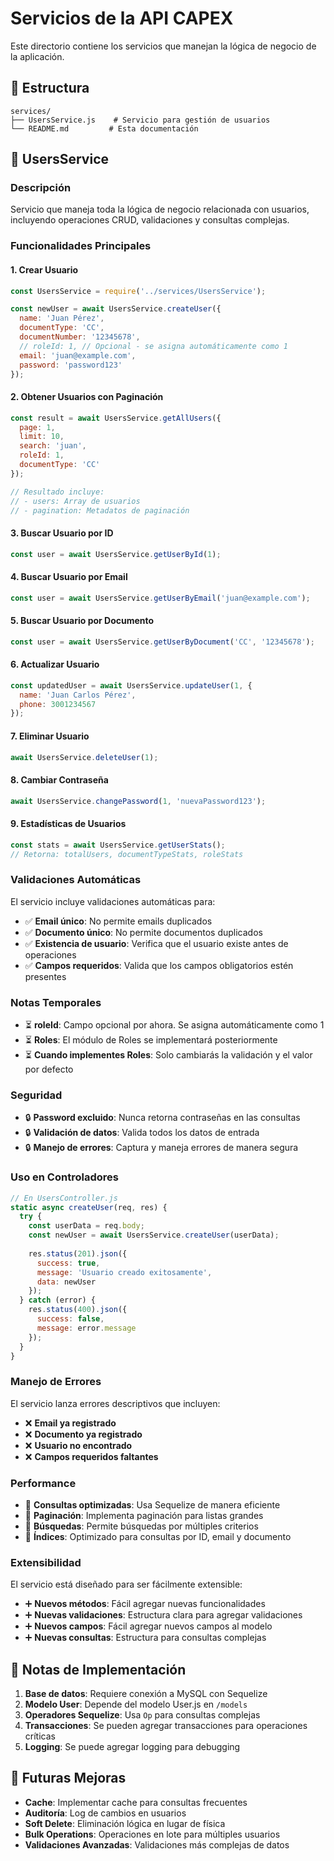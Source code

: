 # Servicios de la API CAPEX

Este directorio contiene los servicios que manejan la lógica de negocio de la aplicación.

## 📁 Estructura

```
services/
├── UsersService.js    # Servicio para gestión de usuarios
└── README.md         # Esta documentación
```

## 🔧 UsersService

### **Descripción**
Servicio que maneja toda la lógica de negocio relacionada con usuarios, incluyendo operaciones CRUD, validaciones y consultas complejas.

### **Funcionalidades Principales**

#### **1. Crear Usuario**
```javascript
const UsersService = require('../services/UsersService');

const newUser = await UsersService.createUser({
  name: 'Juan Pérez',
  documentType: 'CC',
  documentNumber: '12345678',
  // roleId: 1, // Opcional - se asigna automáticamente como 1
  email: 'juan@example.com',
  password: 'password123'
});
```

#### **2. Obtener Usuarios con Paginación**
```javascript
const result = await UsersService.getAllUsers({
  page: 1,
  limit: 10,
  search: 'juan',
  roleId: 1,
  documentType: 'CC'
});

// Resultado incluye:
// - users: Array de usuarios
// - pagination: Metadatos de paginación
```

#### **3. Buscar Usuario por ID**
```javascript
const user = await UsersService.getUserById(1);
```

#### **4. Buscar Usuario por Email**
```javascript
const user = await UsersService.getUserByEmail('juan@example.com');
```

#### **5. Buscar Usuario por Documento**
```javascript
const user = await UsersService.getUserByDocument('CC', '12345678');
```

#### **6. Actualizar Usuario**
```javascript
const updatedUser = await UsersService.updateUser(1, {
  name: 'Juan Carlos Pérez',
  phone: 3001234567
});
```

#### **7. Eliminar Usuario**
```javascript
await UsersService.deleteUser(1);
```

#### **8. Cambiar Contraseña**
```javascript
await UsersService.changePassword(1, 'nuevaPassword123');
```

#### **9. Estadísticas de Usuarios**
```javascript
const stats = await UsersService.getUserStats();
// Retorna: totalUsers, documentTypeStats, roleStats
```

### **Validaciones Automáticas**

El servicio incluye validaciones automáticas para:

- ✅ **Email único**: No permite emails duplicados
- ✅ **Documento único**: No permite documentos duplicados
- ✅ **Existencia de usuario**: Verifica que el usuario existe antes de operaciones
- ✅ **Campos requeridos**: Valida que los campos obligatorios estén presentes

### **Notas Temporales**

- ⏳ **roleId**: Campo opcional por ahora. Se asigna automáticamente como 1
- ⏳ **Roles**: El módulo de Roles se implementará posteriormente
- ⏳ **Cuando implementes Roles**: Solo cambiarás la validación y el valor por defecto

### **Seguridad**

- 🔒 **Password excluido**: Nunca retorna contraseñas en las consultas
- 🔒 **Validación de datos**: Valida todos los datos de entrada
- 🔒 **Manejo de errores**: Captura y maneja errores de manera segura

### **Uso en Controladores**

```javascript
// En UsersController.js
static async createUser(req, res) {
  try {
    const userData = req.body;
    const newUser = await UsersService.createUser(userData);
    
    res.status(201).json({
      success: true,
      message: 'Usuario creado exitosamente',
      data: newUser
    });
  } catch (error) {
    res.status(400).json({
      success: false,
      message: error.message
    });
  }
}
```

### **Manejo de Errores**

El servicio lanza errores descriptivos que incluyen:

- ❌ **Email ya registrado**
- ❌ **Documento ya registrado**
- ❌ **Usuario no encontrado**
- ❌ **Campos requeridos faltantes**

### **Performance**

- 🚀 **Consultas optimizadas**: Usa Sequelize de manera eficiente
- 🚀 **Paginación**: Implementa paginación para listas grandes
- 🚀 **Búsquedas**: Permite búsquedas por múltiples criterios
- 🚀 **Índices**: Optimizado para consultas por ID, email y documento

### **Extensibilidad**

El servicio está diseñado para ser fácilmente extensible:

- ➕ **Nuevos métodos**: Fácil agregar nuevas funcionalidades
- ➕ **Nuevas validaciones**: Estructura clara para agregar validaciones
- ➕ **Nuevos campos**: Fácil agregar nuevos campos al modelo
- ➕ **Nuevas consultas**: Estructura para consultas complejas

## 📝 Notas de Implementación

1. **Base de datos**: Requiere conexión a MySQL con Sequelize
2. **Modelo User**: Depende del modelo User.js en `/models`
3. **Operadores Sequelize**: Usa `Op` para consultas complejas
4. **Transacciones**: Se pueden agregar transacciones para operaciones críticas
5. **Logging**: Se puede agregar logging para debugging

## 🔮 Futuras Mejoras

- **Cache**: Implementar cache para consultas frecuentes
- **Auditoría**: Log de cambios en usuarios
- **Soft Delete**: Eliminación lógica en lugar de física
- **Bulk Operations**: Operaciones en lote para múltiples usuarios
- **Validaciones Avanzadas**: Validaciones más complejas de datos
